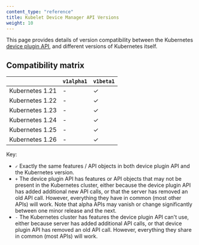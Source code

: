 ```yaml
---
content_type: "reference"
title: Kubelet Device Manager API Versions
weight: 10
---
```


This page provides details of version compatibility between the Kubernetes
[device plugin API](https://github.com/kubernetes/kubelet/tree/master/pkg/apis/deviceplugin),
and different versions of Kubernetes itself.

## Compatibility matrix

|                 | `v1alpha1` | `v1beta1` |
| --------------- | ---------- | --------- |
| Kubernetes 1.21 | -          | ✓         |
| Kubernetes 1.22 | -          | ✓         |
| Kubernetes 1.23 | -          | ✓         |
| Kubernetes 1.24 | -          | ✓         |
| Kubernetes 1.25 | -          | ✓         |
| Kubernetes 1.26 | -          | ✓         |

Key:

- `✓` Exactly the same features / API objects in both device plugin API and
  the Kubernetes version.
- `+` The device plugin API has features or API objects that may not be present in the
  Kubernetes cluster, either because the device plugin API has added additional new API
  calls, or that the server has removed an old API call. However, everything they have in
  common (most other APIs) will work. Note that alpha APIs may vanish or
  change significantly between one minor release and the next.
- `-` The Kubernetes cluster has features the device plugin API can't use,
  either because server has added additional API calls, or that device plugin API has
  removed an old API call. However, everything they share in common (most APIs) will work.
